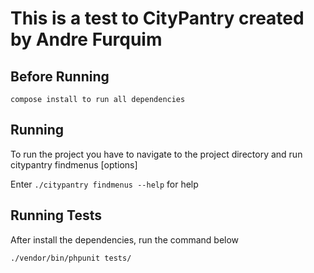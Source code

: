 # This is a test to CityPantry created by Andre Furquim

## Before Running

```compose install to run all dependencies```

## Running

To run the project you have to navigate to the project directory and run citypantry findmenus [options]

Enter ```./citypantry findmenus --help``` for help

## Running Tests

After install the dependencies, run the command below

```./vendor/bin/phpunit tests/```




